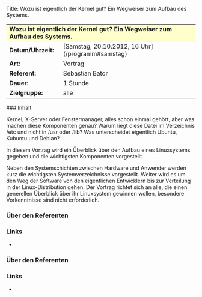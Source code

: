 Title: Wozu ist eigentlich der Kernel gut? Ein Wegweiser zum Aufbau des Systems.

<table border="0" cellpadding="3" cellspacing="0" width="100%">
<tr>
<td colspan="3" style="font-weight: bold; background-color: #ffffcc;">
Wozu ist eigentlich der Kernel gut? Ein Wegweiser zum Aufbau des
Systems.

</td>
</tr>
<tr>
<td style="font-weight: bold;">
Datum/Uhrzeit:

</td>
<td>
[Samstag, 20.10.2012, 16 Uhr](/programm#samstag)

</td>
</tr>
<tr>
<td style="font-weight: bold;">
Art:

</td>
<td>
Vortrag

</td>
</tr>
<tr>
<td style="font-weight: bold;">
Referent:

</td>
<td>
Sebastian Bator

</td>
</tr>
<tr>
<td style="font-weight: bold;">
Dauer:

</td>
<td>
1 Stunde

</td>
</tr>
<tr>
<td style="font-weight: bold;">
Zielgruppe:

</td>
<td>
alle

</td>
</tr>
</table>
### Inhalt

Kernel, X-Server oder Fenstermanager, alles schon einmal gehört, aber
was machen diese Komponenten genau? Warum liegt diese Datei im
Verzeichnis /etc und nicht in /usr oder /lib? Was unterscheidet
eigentlich Ubuntu, Kubuntu und Debian?

In diesem Vortrag wird ein Überblick über den Aufbau eines Linuxsystems
gegeben und die wichtigsten Komponenten vorgestellt.

Neben den Systemschichten zwischen Hardware und Anwender werden kurz die
wichtigsten Systemverzeichnisse vorgestellt. Weiter wird es um den Weg
der Software von den eigentlichen Entwicklern bis zur Verteilung in der
Linux-Distribution gehen. Der Vortrag richtet sich an alle, die einen
generellen Überblick über ihr Linuxsystem gewinnen wollen, besondere
Vorkenntnisse sind nicht erforderlich.

### Über den Referenten

### Links

-   

### Über den Referenten

### Links

-   

